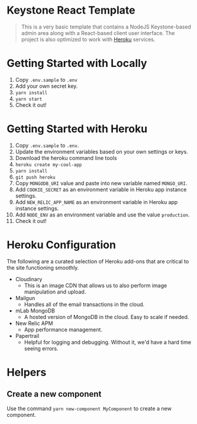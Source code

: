 # Keystone React Template
> This is a very basic template that contains a NodeJS Keystone-based admin area along with a React-based client user interface. The project is also optimized to work with [Heroku](https://www.heroku.com) services.


# Getting Started with Locally

1. Copy `.env.sample` to `.env`
1. Add your own secret key.
1. `yarn install`
1. `yarn start`
1. Check it out!

# Getting Started with Heroku

1. Copy `.env.sample` to `.env`.
1. Update the environment variables based on your own settings or keys.
1. Download the heroku command line tools
1. `heroku create my-cool-app`
1. `yarn install`
1. `git push heroku`
1. Copy `MONGODB_URI` value and paste into new variable named `MONGO_URI`.
1. Add `COOKIE_SECRET` as an environment variable in Heroku app instance settings.
1. Add `NEW_RELIC_APP_NAME` as an environment variable in Heroku app instance settings.
1. Add `NODE_ENV` as an environment variable and use the value `production`.
1. Check it out!

# Heroku Configuration

The following are a curated selection of Heroku add-ons that are critical to the site functioning smoothly.

- Cloudinary
	- This is an image CDN that allows us to also perform image manipulation and upload.
- Mailgun
	- Handles all of the email transactions in the cloud.
- mLab MongoDB
	- A hosted version of MongoDB in the cloud. Easy to scale if needed.
- New Relic APM
	- App performance management.
- Papertrail
	- Helpful for logging and debugging. Without it, we'd have a hard time seeing errors.

# Helpers

## Create a new component

Use the command `yarn new-component MyComponent` to create a new component.
